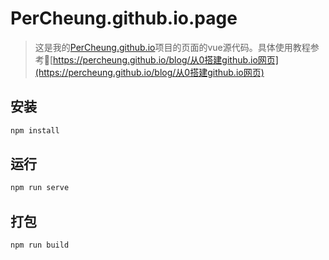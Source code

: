 # PerCheung.github.io.page

> 这是我的[PerCheung.github.io](https://github.com/PerCheung/PerCheung.github.io)项目的页面的vue源代码。具体使用教程参考🔗[https://percheung.github.io/blog/从0搭建github.io网页](https://percheung.github.io/blog/从0搭建github.io网页)

## 安装

```bash
npm install
```

## 运行

```bash
npm run serve
```

## 打包
```bash
npm run build
```

